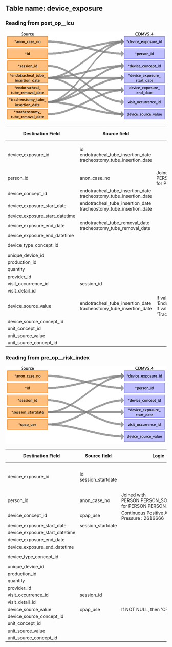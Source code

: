 ## Table name: device_exposure

### Reading from post_op__icu

![](md_files/image17.png)

| Destination Field | Source field | Logic | Comment field |
| --- | --- | --- | --- |
| device_exposure_id | id<br>endotracheal_tube_insertion_date<br>tracheostomy_tube_insertion_date |  | Autogenerated running id by ascending order of time and `id` |
| person_id | anon_case_no | Joined with PERSON.PERSON_SOURCE_VALUE for PERSON.PERSON_ID |  |
| device_concept_id | endotracheal_tube_insertion_date<br>tracheostomy_tube_insertion_date |  |  |
| device_exposure_start_date | endotracheal_tube_insertion_date<br>tracheostomy_tube_insertion_date |  |  |
| device_exposure_start_datetime |  |  |  |
| device_exposure_end_date | endotracheal_tube_removal_date<br>tracheostomy_tube_removal_date |  |  |
| device_exposure_end_datetime |  |  |  |
| device_type_concept_id |  |  | 32879 for Registry |
| unique_device_id |  |  |  |
| production_id |  |  |  |
| quantity |  |  |  |
| provider_id |  |  |  |
| visit_occurrence_id | session_id |  |  |
| visit_detail_id |  |  |  |
| device_source_value | endotracheal_tube_insertion_date<br>tracheostomy_tube_insertion_date | If value IS NOT NULL, then 'Endotracheal tube'<br>If value IS NOT NULL, then 'Tracheostomy tube' |  |
| device_source_concept_id |  |  |  |
| unit_concept_id |  |  |  |
| unit_source_value |  |  |  |
| unit_source_concept_id |  |  |  |

### Reading from pre_op__risk_index

![](md_files/image18.png)

| Destination Field | Source field | Logic | Comment field |
| --- | --- | --- | --- |
| device_exposure_id | id<br>session_startdate |  | Autogenerated running id by ascending order of time and `id` |
| person_id | anon_case_no | Joined with PERSON.PERSON_SOURCE_VALUE for PERSON.PERSON_ID |  |
| device_concept_id | cpap_use | Continuous Positive Airway Pressure : 2616666 |  |
| device_exposure_start_date | session_startdate |  |  |
| device_exposure_start_datetime |  |  |  |
| device_exposure_end_date |  |  |  |
| device_exposure_end_datetime |  |  |  |
| device_type_concept_id |  |  | 32879 for Registry |
| unique_device_id |  |  |  |
| production_id |  |  |  |
| quantity |  |  |  |
| provider_id |  |  |  |
| visit_occurrence_id | session_id |  |  |
| visit_detail_id |  |  |  |
| device_source_value | cpap_use | If NOT NULL, then 'CPAP'. |  |
| device_source_concept_id |  |  |  |
| unit_concept_id |  |  |  |
| unit_source_value |  |  |  |
| unit_source_concept_id |  |  |  |

